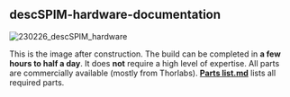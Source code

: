 ## descSPIM-hardware-documentation

![230226_descSPIM_hardware](https://user-images.githubusercontent.com/98086219/221413856-c2b866a3-955a-4e53-b62b-0597dc6fa1ba.jpg)

This is the image after construction. 
The build can be completed in **a few hours to half a day**. 
It does **not** require a high level of expertise. 
All parts are commercially available (mostly from Thorlabs).
**[Parts list.md](https://github.com/dbsb-juntendo/descSPIM/blob/main/Parts%20list.md)** lists all required parts.
